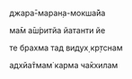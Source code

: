 джара̄-маран̣а-мокша̄йа

ма̄м а̄ш́ритйа йатанти йе

те брахма тад видух̣ кр̣тснам

адхйа̄тмам̇ карма ча̄кхилам